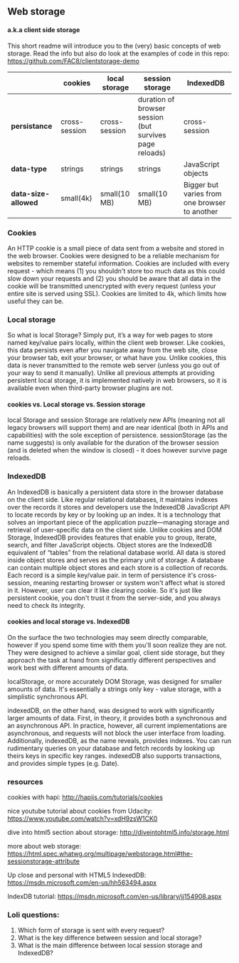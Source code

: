## Web storage
#### a.k.a client side storage

This short readme will introduce you to the (very) basic concepts of web storage. Read the info but also do look at the examples of code in this repo: https://github.com/FAC8/clientstorage-demo


|           | cookies | local storage | session storage | IndexedDB
------------ |------------ | ------------- | ------------ | ------------
**persistance**  | cross-session | cross-session  | duration of browser session (but survives page reloads) | cross-session
**data-type**    | strings | strings | strings | JavaScript objects
**data-size-allowed** | small(4k) | small(10 MB) | small(10 MB) | Bigger but varies from one browser to another


### Cookies
An HTTP cookie is a small piece of data sent from a website and stored in the web browser. Cookies were designed to be a reliable mechanism for websites to remember stateful information.
Cookies are included with every request - which means (1) you shouldn't store too much data as this could slow down your requests and (2) you should be aware that all data in the cookie will be transmitted unencrypted with every request (unless your entire site is served using SSL).
Cookies are limited to 4k, which limits how useful they can be.

### Local storage

So what is local Storage? Simply put, it’s a way for web pages to store named key/value pairs locally, within the client web browser. Like cookies, this data persists even after you navigate away from the web site, close your browser tab, exit your browser, or what have you. Unlike cookies, this data is never transmitted to the remote web server (unless you go out of your way to send it manually). Unlike all previous attempts at providing persistent local storage, it is implemented natively in web browsers, so it is available even when third-party browser plugins are not.

#### cookies vs. Local storage vs. Session storage
local Storage and session Storage are relatively new APIs (meaning not all legacy browsers will support them) and are near identical (both in APIs and capabilities) with the sole exception of persistence. sessionStorage (as the name suggests) is only available for the duration of the browser session (and is deleted when the window is closed) - it does however survive page reloads.

### IndexedDB
An IndexedDB is basically a persistent data store in the browser database on the client side. Like regular relational databases, it maintains indexes over the records it stores and developers use the IndexedDB JavaScript API to locate records by key or by looking up an index.
It is a technology that solves an important piece of the application puzzle—managing storage and retrieval of user-specific data on the client side.
Unlike cookies and DOM Storage, IndexedDB provides features that enable you to group, iterate, search, and filter JavaScript objects.
Object stores are the IndexedDB equivalent of “tables” from the relational database world. All data is stored inside object stores and serves as the primary unit of storage.
A database can contain multiple object stores and each store is a collection of records.  Each record is a simple key/value pair.
in term of persistence it's cross-session, meaning restarting browser or system won't affect what is stored in it. However, user can clear it like clearing cookie. So it's just like persistent cookie, you don't trust it from the server-side, and you always need to check its integrity.


#### cookies and local storage vs. IndexedDB
On the surface the two technologies may seem directly comparable, however if you spend some time with them you'll soon realize they are not. They were designed to achieve a similar goal, client side storage, but they approach the task at hand from significantly different perspectives and work best with different amounts of data.

localStorage, or more accurately DOM Storage, was designed for smaller amounts of data. It's essentially a strings only key - value storage, with a simplistic synchronous API.

indexedDB, on the other hand, was designed to work with significantly larger amounts of data. First, in theory, it provides both a synchronous and an asynchronous API. In practice, however, all current implementations are asynchronous, and requests will not block the user interface from loading. Additionally, indexedDB, as the name reveals, provides indexes. You can run rudimentary queries on your database and fetch records by looking up theirs keys in specific key ranges. indexedDB also supports transactions, and provides simple types (e.g. Date).


### resources
cookies with hapi: http://hapijs.com/tutorials/cookies

nice youtube tutorial about cookies from Udacity:
https://www.youtube.com/watch?v=xdH9zsW1CK0

dive into html5 section about storage:
http://diveintohtml5.info/storage.html

more about web storage:
https://html.spec.whatwg.org/multipage/webstorage.html#the-sessionstorage-attribute

Up close and personal with HTML5 IndexedDB:
https://msdn.microsoft.com/en-us/hh563494.aspx

IndexDB tutorial:
https://msdn.microsoft.com/en-us/library/jj154908.aspx

### Loli questions:
1. Which form of storage is sent with every request?
2. What is the key difference between session and local storage?
3. What is the main difference between local session storage and IndexedDB?
